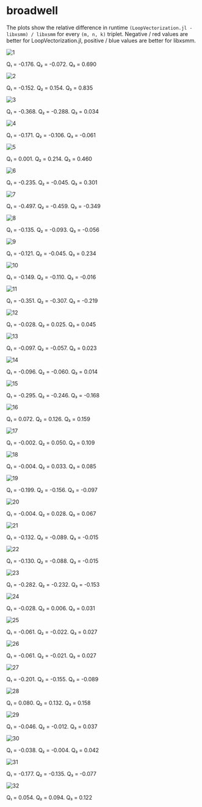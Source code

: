 # broadwell

The plots show the relative difference in runtime `(LoopVectorization.jl - libxsmm) / libxsmm` for every `(m, n, k)` triplet. Negative / red values are better for LoopVectorization.jl, positive / blue values are better for libxsmm.

![1](../assets/broadwell/plot_1.png)

Q₁ = -0.176.  Q₂ = -0.072.  Q₃ = 0.690

![2](../assets/broadwell/plot_2.png)

Q₁ = -0.152.  Q₂ = 0.154.  Q₃ = 0.835

![3](../assets/broadwell/plot_3.png)

Q₁ = -0.368.  Q₂ = -0.288.  Q₃ = 0.034

![4](../assets/broadwell/plot_4.png)

Q₁ = -0.171.  Q₂ = -0.106.  Q₃ = -0.061

![5](../assets/broadwell/plot_5.png)

Q₁ = 0.001.  Q₂ = 0.214.  Q₃ = 0.460

![6](../assets/broadwell/plot_6.png)

Q₁ = -0.235.  Q₂ = -0.045.  Q₃ = 0.301

![7](../assets/broadwell/plot_7.png)

Q₁ = -0.497.  Q₂ = -0.459.  Q₃ = -0.349

![8](../assets/broadwell/plot_8.png)

Q₁ = -0.135.  Q₂ = -0.093.  Q₃ = -0.056

![9](../assets/broadwell/plot_9.png)

Q₁ = -0.121.  Q₂ = -0.045.  Q₃ = 0.234

![10](../assets/broadwell/plot_10.png)

Q₁ = -0.149.  Q₂ = -0.110.  Q₃ = -0.016

![11](../assets/broadwell/plot_11.png)

Q₁ = -0.351.  Q₂ = -0.307.  Q₃ = -0.219

![12](../assets/broadwell/plot_12.png)

Q₁ = -0.028.  Q₂ = 0.025.  Q₃ = 0.045

![13](../assets/broadwell/plot_13.png)

Q₁ = -0.097.  Q₂ = -0.057.  Q₃ = 0.023

![14](../assets/broadwell/plot_14.png)

Q₁ = -0.096.  Q₂ = -0.060.  Q₃ = 0.014

![15](../assets/broadwell/plot_15.png)

Q₁ = -0.295.  Q₂ = -0.246.  Q₃ = -0.168

![16](../assets/broadwell/plot_16.png)

Q₁ = 0.072.  Q₂ = 0.126.  Q₃ = 0.159

![17](../assets/broadwell/plot_17.png)

Q₁ = -0.002.  Q₂ = 0.050.  Q₃ = 0.109

![18](../assets/broadwell/plot_18.png)

Q₁ = -0.004.  Q₂ = 0.033.  Q₃ = 0.085

![19](../assets/broadwell/plot_19.png)

Q₁ = -0.199.  Q₂ = -0.156.  Q₃ = -0.097

![20](../assets/broadwell/plot_20.png)

Q₁ = -0.004.  Q₂ = 0.028.  Q₃ = 0.067

![21](../assets/broadwell/plot_21.png)

Q₁ = -0.132.  Q₂ = -0.089.  Q₃ = -0.015

![22](../assets/broadwell/plot_22.png)

Q₁ = -0.130.  Q₂ = -0.088.  Q₃ = -0.015

![23](../assets/broadwell/plot_23.png)

Q₁ = -0.282.  Q₂ = -0.232.  Q₃ = -0.153

![24](../assets/broadwell/plot_24.png)

Q₁ = -0.028.  Q₂ = 0.006.  Q₃ = 0.031

![25](../assets/broadwell/plot_25.png)

Q₁ = -0.061.  Q₂ = -0.022.  Q₃ = 0.027

![26](../assets/broadwell/plot_26.png)

Q₁ = -0.061.  Q₂ = -0.021.  Q₃ = 0.027

![27](../assets/broadwell/plot_27.png)

Q₁ = -0.201.  Q₂ = -0.155.  Q₃ = -0.089

![28](../assets/broadwell/plot_28.png)

Q₁ = 0.080.  Q₂ = 0.132.  Q₃ = 0.158

![29](../assets/broadwell/plot_29.png)

Q₁ = -0.046.  Q₂ = -0.012.  Q₃ = 0.037

![30](../assets/broadwell/plot_30.png)

Q₁ = -0.038.  Q₂ = -0.004.  Q₃ = 0.042

![31](../assets/broadwell/plot_31.png)

Q₁ = -0.177.  Q₂ = -0.135.  Q₃ = -0.077

![32](../assets/broadwell/plot_32.png)

Q₁ = 0.054.  Q₂ = 0.094.  Q₃ = 0.122

